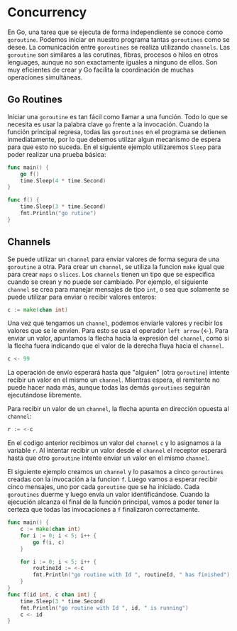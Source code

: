 # Concurrency

En Go, una tarea que se ejecuta de forma independiente se conoce como `goroutine`. Podemos iniciar en nuestro programa tantas `goroutines` como se desee. La comunicación entre `goroutines` se realiza utilizando `channels`. 
Las `goroutine` son similares a las corutinas, fibras, procesos o hilos en otros lenguages, aunque no son exactamente iguales a ninguno de ellos. Son muy eficientes de crear y Go facilita la coordinación de muchas operaciones simultáneas. 

## Go Routines

Iniciar una `goroutine` es tan fácil como llamar a una función. Todo lo que se necesita es usar la palabra clave `go` frente a la invocación.
Cuando la función principal regresa, todas las `goroutines` en el programa se detienen inmediatamente, por lo que debemos utilzar algun mecanismo de espera para que esto no suceda. En el siguiente ejemplo utilizaremos `Sleep` para poder realizar una prueba básica:

```go
func main() {
	go f()
	time.Sleep(4 * time.Second)
}

func f() {
	time.Sleep(3 * time.Second)
	fmt.Println("go rutine")
}
```

## Channels

Se puede utilizar un `channel` para enviar valores de forma segura de una `goroutine` a otra. 
Para crear un `channel`, se utiliza la funcion `make` igual que para crear `maps` o `slices`. Los `channels` tienen un tipo que se especifica cuando se crean y no puede ser cambiado. 
Por ejemplo, el siguiente `channel` se crea para manejar mensajes de tipo `int`, o sea que solamente se puede utilizar para enviar o recibir valores enteros:

```go
c := make(chan int)
```

Una vez que tengamos un `channel`, podemos enviarle valores y recibir los valores que se le envíen. Para esto se usa el operador `left arrow` (<-).
Para enviar un valor, apuntamos la flecha hacia la expresión del `channel`, como si la flecha fuera indicando que el valor de la derecha fluya hacia el `channel`.

```go
c <- 99
```

La operación de envío esperará hasta que "alguien" (otra  `goroutine`) intente recibir un valor en el mismo un `channel`. Mientras espera, el remitente no puede hacer nada más, aunque todas las demás `goroutines` seguirán ejecutándose libremente.

Para recibir un valor de un `channel`, la flecha apunta en dirección opuesta al `channel`:

```go
r := <-c
```

En el codigo anterior recibimos un valor del `channel` `c` y lo asignamos a la variable `r`. Al intentar recibir un valor desde el `channel` el receptor esperará hasta que otro `goroutine` intente enviar un valor en el mismo `channel`.

El siguiente ejemplo creamos un `channel` y lo pasamos a cinco `goroutines` creadas con la invocación a la funcion `f`.
Luego vamos a esperar recibir cinco mensajes, uno por cada `goroutine` que se ha iniciado. Cada `goroutines` duerme y luego envía un valor identificándose. Cuando la ejecución alcanza el final de la función principal, vamos a poder tener la certeza que todas las invocaciones a `f` finalizaron correctamente.

```go
func main() {
	c := make(chan int)
	for i := 0; i < 5; i++ {
		go f(i, c)
	}

	for i := 0; i < 5; i++ {
		routineId := <-c
		fmt.Println("go routine with Id ", routineId, " has finished")
	}
}
func f(id int, c chan int) {
	time.Sleep(3 * time.Second)
	fmt.Println("go routine with Id ", id, " is running")
	c <- id
}
```